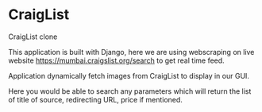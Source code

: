 # CraigList
CraigList clone

This application is built with Django, here we are using webscraping on live website https://mumbai.craigslist.org/search to get real time feed.

Application dynamically fetch images from CraigList to display in our GUI. 

Here you would be able to search any parameters which will return the list of title of source, redirecting URL, price if mentioned.
